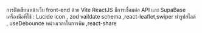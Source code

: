 การฝึกเขียนหน้าเว็บ front-end ด้วย Vite ReactJS มีการเชื่อมต่อ API และ SupaBase เครื่องมือที่ใช้ : Lucide icon , zod vaildate schema ,react-leaflet,swiper ทำรูปสไลด์ , useDebounce หน่วงเวลาในการพิม ,react-share


